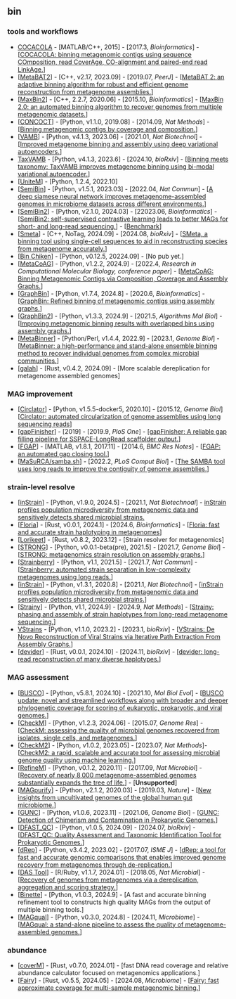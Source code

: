 ## bin

### tools and workflows
- [COCACOLA](https://github.com/younglululu/COCACOLA) - [MATLAB/C++, 2015] - [2017.3, _Bioinformatics_] - [[COCACOLA: binning metagenomic contigs using sequence COmposition, read CoverAge, CO-alignment and paired-end read LinkAge.](https://doi.org/10.1093/bioinformatics/btw290)]
- [[MetaBAT2](https://bitbucket.org/berkeleylab/metabat)] - [C++, v2.17, 2023.09] - [2019.07, _PeerJ_] - [[MetaBAT 2: an adaptive binning algorithm for robust and efficient genome reconstruction from metagenome assemblies.](https://doi.org/10.7717/peerj.7359)]
- [[MaxBin2](https://sourceforge.net/projects/maxbin2/)] - [C++, 2.2.7, 2020.06] - [2015.10, _Bioinformatics_] - [[MaxBin 2.0: an automated binning algorithm to recover genomes from multiple metagenomic datasets.](https://doi.org/10.1093/bioinformatics/btv638)]
- [[CONCOCT](https://github.com/BinPro/CONCOCT)] - [Python, v1.1.0, 2019.08] - [2014.09, _Nat Methods_] - [[Binning metagenomic contigs by coverage and composition.](https://doi.org/10.1038/nmeth.3103)]
- [[VAMB](https://github.com/RasmussenLab/vamb)] - [Python, v4.1.3, 2023.06] - [2021.01, _Nat Biotechnol_] - [[Improved metagenome binning and assembly using deep variational autoencoders.](https://doi.org/10.1038/s41587-020-00777-4)]
- [TaxVAMB](https://github.com/RasmussenLab/vamb) - [Python, v4.1.3, 2023.6] - [2024.10, _bioRxiv_] - [[Binning meets taxonomy: TaxVAMB improves metagenome binning using bi-modal variational autoencoder.](https://doi.org/10.1101/2024.10.25.620172)]
- [[UniteM](https://github.com/dparks1134/UniteM)] - [Python, 1.2.4, 2022.10]
- [[SemiBin](https://github.com/BigDataBiology/SemiBin)] - [Python, v1.5.1, 2023.03] - [2022.04, _Nat Commun_] - [[A deep siamese neural network improves metagenome-assembled genomes in microbiome datasets across different environments.](https://doi.org/10.1038/s41467-022-29843-y)]
- [[SemiBin2](https://github.com/BigDataBiology/SemiBin)] - [Python, v2.1.0, 2024.03] - [22023.06, _Bioinformatics_] - [[SemiBin2: self-supervised contrastive learning leads to better MAGs for short- and long-read sequencing.](https://doi.org/10.1093/bioinformatics/btad209)] - [[Benchmark](https://github.com/BigDataBiology/SemiBin2_benchmark)]
- [[Smeta](https://github.com/YuhaoZhangwow/SMeta)] - [C++, NoTag, 2024.09] - [2024.08, _bioRxiv_] - [[SMeta, a binning tool using single-cell sequences to aid in reconstructing species from metagenome accurately.](https://doi.org/10.1101/2024.08.25.609542)]
- [[Bin Chiken](https://github.com/AroneyS/binchicken)] - [Python, v0.12.5, 20224.09] - [No pub yet.]
- [[MetaCoAG](https://github.com/metagentools/MetaCoAG)] - [Python, v1.2.2, 2024.9] - [2022.4, _Research in Computational Molecular Biology, conference paper_] - [[MetaCoAG: Binning Metagenomic Contigs via Composition, Coverage and Assembly Graphs.](https://doi.org/10.1007/978-3-031-04749-7_5)]
- [[GraphBin](https://github.com/metagentools/GraphBin)] - [Python, v1.7.4, 2024.8] - [2020.6, _Bioinformatics_] - [[GraphBin: Refined binning of metagenomic contigs using assembly graphs.](https://doi.org/10.1093/bioinformatics/btaa180)]
- [[GraphBin2](https://github.com/metagentools/GraphBin2)] - [Python, v1.3.3, 2024.9] - [2021.5, _Algorithms Mol Biol_] - [[Improving metagenomic binning results with overlapped bins using assembly graphs.](https://doi.org/10.1186/s13015-021-00185-6)]
- [[MetaBinner](https://github.com/ziyewang/MetaBinner)] - [Python/Perl, v1.4.4, 2022.9] - [2023.1, _Genome Biol_] - [[MetaBinner: a high-performance and stand-alone ensemble binning method to recover individual genomes from complex microbial communities.](https://doi.org/10.1186/s13059-022-02832-6)]
- [[galah](https://github.com/wwood/galah)] - [Rust, v0.4.2, 2024.09] - [More scalable dereplication for metagenome assembled genomes]

### MAG improvement
- [[Circlator](https://github.com/sanger-pathogens/circlator)] - [Python, v1.5.5-docker5, 2020.10] - [2015.12, _Genome Biol_] [[Circlator: automated circularization of genome assemblies using long sequencing reads](https://doi.org/10.1186/s13059-015-0849-0)]
- [[gapFinisher](https://github.com/kammoji/gapFinisher)] - [2019] - [2019.9, _PloS One_] - [[gapFinisher: A reliable gap filling pipeline for SSPACE-LongRead scaffolder output.](https://doi.org/10.1371/journal.pone.0216885)]
- [[FGAP](https://github.com/pirovc/fgap)] - [MATLAB, v1.8.1, 2017.11] - [2014.6, _BMC Res Notes_] - [[FGAP: an automated gap closing tool.](http://doi.org/10.1186/1756-0500-7-371)]
- [[MaSuRCA/samba.sh](https://github.com/alekseyzimin/masurca)] - [2022.2, _PLoS Comput Biol_] - [[The SAMBA tool uses long reads to improve the contiguity of genome assemblies.](https://doi.org/10.1371/journal.pcbi.1009860)]

### strain-level resolve
- [[inStrain](https://github.com/MrOlm/inStrain)] - [Python, v1.9.0, 2024.5] - [2021.1, _Nat Biotechnoal_] - [inStrain profiles population microdiversity from metagenomic data and sensitively detects shared microbial strains.](https://doi.org/10.1038/s41587-020-00797-0)
- [[Floria](https://github.com/bluenote-1577/floria)] - [Rust, v0.0.1, 2024.1] - [2024.6, _Bioinformatics_] - [[Floria: fast and accurate strain haplotyping in metagenomes](https://doi.org/10.1093/bioinformatics/btae252)]
- [[Lorikeet](https://github.com/rhysnewell/Lorikeet)] - [Rust, v0.8.2, 2023.12] - [Strain resolver for metagenomics]
- [[STRONG](https://github.com/chrisquince/STRONG)] - [Python, v0.0.1-beta(pre), 2021.5] - [2021.7, _Genome Biol_] - [[STRONG: metagenomics strain resolution on assembly graphs.](https://doi.org/10.1186/s13059-021-02419-7)]
- [[Strainberry](https://github.com/rvicedomini/strainberry)] - [Python, v1.1, 2021.5] - [2021.7, _Nat Commun_] - [[Strainberry: automated strain separation in low-complexity metagenomes using long reads.](https://doi.org/10.1038/s41467-021-24515-9)]
- [[inStrain](https://github.com/MrOlm/inStrain)] - [Python, v1.3.1, 2020.8] - [2021.1, _Nat Biotechnol_] - [[inStrain profiles population microdiversity from metagenomic data and sensitively detects shared microbial strains.](https://doi.org/10.1038/s41587-020-00797-0)]
- [[Strainy](https://github.com/katerinakazantseva/strainy)] - [Python, v1.1, 2024.9] - [2024.9, _Nat Methods_] - [[Strainy: phasing and assembly of strain haplotypes from long-read metagenome sequencing.](https://doi.org/10.1038/s41592-024-02424-1)]
- [VStrains](https://github.com/metagentools/VStrains) - [Python, v1.1.0, 2023.2] - [2023.1, _bioRxiv_] - [[VStrains: De Novo Reconstruction of Viral Strains via Iterative Path Extraction From Assembly Graphs.](https://doi.org/10.1101/2022.10.21.513181)]
- [[devider](https://github.com/bluenote-1577/devider)] - [Rust, v0.0.1, 2024.10] - [2024.11, _bioRxiv_] - [[devider: long-read reconstruction of many diverse haplotypes.](https://doi.org/10.1101/2024.11.05.621838)]


### MAG assessment
- [[BUSCO](https://busco.ezlab.org)] - [Python, v5.8.1, 2024.10] - [2021.10, _Mol Biol Evol_] - [[BUSCO update: novel and streamlined workflows along with broader and deeper phylogenetic coverage for scoring of eukaryotic, prokaryotic, and viral genomes.](http://arxiv.org/abs/2106.11799)]
- [[CheckM](https://github.com/Ecogenomics/CheckM)] - [Python, v1.2.3, 2024.06] - [2015.07, _Genome Res_] - [[CheckM: assessing the quality of microbial genomes recovered from isolates, single cells, and metagenomes.](https://doi.org/10.1101/gr.186072.114)]
- [[CheckM2](https://github.com/chklovski/CheckM2)] - [Python, v1.0.2, 2023.05] - [2023.07, _Nat Methods_]- [[CheckM2: a rapid, scalable and accurate tool for assessing microbial genome quality using machine learning.](https://doi.org/10.1038/s41592-023-01940-w)]
- [[RefineM](https://github.com/dparks1134/RefineM)] - [Python, v0.1.2, 2020.11] - [2017.09, _Nat Microbiol_] - [[Recovery of nearly 8,000 metagenome-assembled genomes substantially expands the tree of life.](https://doi.org/10.1038/s41564-017-0012-7)] - [**Unsupported**]
- [[MAGpurify](https://github.com/snayfach/MAGpurify)] - [Python, v2.1.2, 2020.03] - [2019.03, _Nature_] - [[New insights from uncultivated genomes of the global human gut microbiome.](https://doi.org/10.1038/s41586-019-1058-x)]
- [[GUNC](https://github.com/grp-bork/gunc)] - [Python, v1.0.6, 2023.11] - [2021.06, _Genome Biol_] - [[GUNC: Detection of Chimerism and Contamination in Prokaryotic Genomes.](https://doi.org/10.1186/s13059-021-02393-0)]
- [[DFAST_QC](https://github.com/nigyta/dfast_qc)] - [Python, v1.0.5, 2024.09] - [2024.07, _bioRxiv_] - [[DFAST_QC: Quality Assessment and Taxonomic Identification Tool for Prokaryotic Genomes.](https://doi.org/10.1101/2024.07.22.604526)]
- [[dRep](https://github.com/MrOlm/drep)] - [Python, v3.4.2, 2023.02] - [2017.07, _ISME J_] - [[dRep: a tool for fast and accurate genomic comparisons that enables improved genome recovery from metagenomes through de-replication.](https://doi.org/10.1038/ismej.2017.126)]
- [[DAS Tool](https://github.com/cmks/DAS_Tool)] - [R/Ruby, v1.1.7, 2024.01] - [2018.05, _Nat Microbial_] - [[Recovery of genomes from metagenomes via a dereplication, aggregation and scoring strategy.](https://doi.org/10.1038/s41564-018-0171-1)]
- [[Binette](https://github.com/genotoul-bioinfo/Binette)] - [Python, v1.0.3, 2024.9] - [A fast and accurate binning refinement tool to constructs high quality MAGs from the output of multiple binning tools.]
- [[MAGqual](https://github.com/ac1513/MAGqual)] - [Python, v0.3.0, 2024.8] - [2024.11, _Microbiome_] - [[MAGqual: a stand-alone pipeline to assess the quality of metagenome-assembled genomes.](https://doi.org/10.1186/s40168-024-01949-z)]


### abundance
- [[coverM](https://github.com/wwood/CoverM)] - [Rust, v0.7.0, 2024.01] -  [fast DNA read coverage and relative abundance calculator focused on metagenomics applications.]
- [[Fairy](https://github.com/bluenote-1577/fairy)] - [Rust, v0.5.5, 2024.05] - [2024.08, _Microbiome_] - [[Fairy: fast approximate coverage for multi-sample metagenomic binning.](https://doi.org/10.1186/s40168-024-01861-6)]
